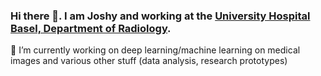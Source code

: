 ### Hi there 👋. I am Joshy and working at the [University Hospital Basel, Department of Radiology](https://www.unispital-basel.ch/ueber-uns/bereiche/medizinische-querschnittsfunktionen/kliniken-institute-abteilungen/departement-radiologie/kliniken-institute/klinik-fuer-radiologie-und-nuklearmedizin/).

<!--
**joshy/joshy** is a ✨ _special_ ✨ repository because its `README.md` (this file) appears on your GitHub profile.
-->

🔭 I’m currently working on deep learning/machine learning on medical images and various other stuff (data analysis, research prototypes)

